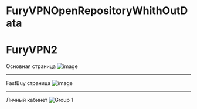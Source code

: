 # FuryVPNOpenRepositoryWhithOutData

# FuryVPN2
Основная страница
![image](https://github.com/whatisloveg/FuryVPN2/assets/95077912/9c91dff0-e5c6-4c7d-a490-302c12ee2a36)

____________________________________________________________________________________________________
FastBuy страница
![image](https://github.com/whatisloveg/FuryVPN2/assets/95077912/5ac911ab-0e2f-4695-a3d1-7821858c269f)
____________________________________________________________________________________________________

Личный кабинет
![Group 1](https://github.com/whatisloveg/FuryVPN2/assets/95077912/c3e794e5-060a-4eb0-8d84-124e3178ba31)
